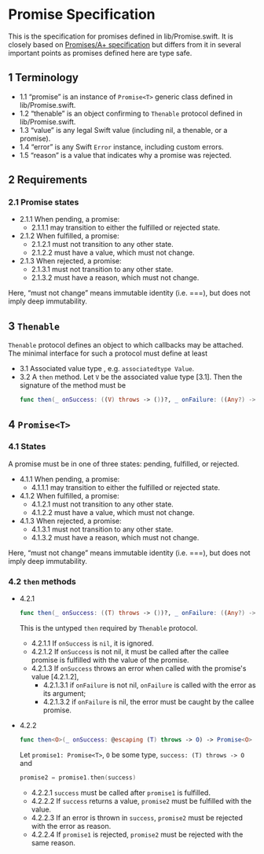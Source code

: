 #  Promise Specification

This is the specification for promises defined in lib/Promise.swift. It is closely based on [Promises/A+ specification](https://promisesaplus.com/) but differs from it in several important points as promises defined here are type safe.

## 1 Terminology

+ 1.1 “promise” is an instance of `Promise<T>` generic class defined in lib/Promise.swift.
+ 1.2 “thenable” is an object confirming to `Thenable` protocol defined in lib/Promise.swift.
+ 1.3 “value” is any legal Swift value (including nil, a thenable, or a promise).
+ 1.4 “error” is any Swift `Error` instance, including custom errors.
+ 1.5 “reason” is a value that indicates why a promise was rejected.

## 2 Requirements

### 2.1 Promise states

+ 2.1.1 When pending, a promise:
    + 2.1.1.1 may transition to either the fulfilled or rejected state.
+ 2.1.2 When fulfilled, a promise:
    + 2.1.2.1 must not transition to any other state.
    + 2.1.2.2 must have a value, which must not change.
+ 2.1.3 When rejected, a promise:
    + 2.1.3.1 must not transition to any other state.
    + 2.1.3.2 must have a reason, which must not change.
    
Here, “must not change” means immutable identity (i.e. ===), but does not imply deep immutability.

## 3 `Thenable`

`Thenable` protocol defines an object to which callbacks may be attached. The minimal interface for such a protocol must define at least

+ 3.1 Associated value type , e.g. `associatedtype Value`.
+ 3.2 A `then` method. Let `V` be the associated value type [3.1]. Then the signature of the method must be
  ```Swift
  func then(_ onSuccess: ((V) throws -> ())?, _ onFailure: ((Any?) -> ())?)
  ```

## 4 `Promise<T>`

### 4.1 States

A promise must be in one of three states: pending, fulfilled, or rejected.

+ 4.1.1 When pending, a promise:
    + 4.1.1.1 may transition to either the fulfilled or rejected state.
+ 4.1.2 When fulfilled, a promise:
    + 4.1.2.1 must not transition to any other state.
    + 4.1.2.2 must have a value, which must not change.
+ 4.1.3 When rejected, a promise:
    + 4.1.3.1 must not transition to any other state.
    + 4.1.3.2 must have a reason, which must not change.
    
Here, “must not change” means immutable identity (i.e. ===), but does not imply deep immutability.

### 4.2 `then` methods

+ 4.2.1 
    ```Swift 
    func then(_ onSuccess: ((T) throws -> ())?, _ onFailure: ((Any?) -> ())?)
    ```
    This is the untyped `then` required by `Thenable` protocol.
    + 4.2.1.1 If `onSuccess` is `nil`, it is ignored.
    + 4.2.1.2 If `onSuccess` is not nil, it must be called after the callee promise is fulfilled with the value of the promise.
    + 4.2.1.3 If `onSuccess` throws an error when called with the promise's value [4.2.1.2],
        + 4.2.1.3.1 if `onFailure` is not nil, `onFailure` is called with the error as its argument;
        + 4.2.1.3.2 if `onFailure` is nil, the error must be caught by the callee promise.
        
+ 4.2.2
    ```Swift
    func then<O>(_ onSuccess: @escaping (T) throws -> O) -> Promise<O>
    ```
    Let `promise1: Promise<T>`, `O` be some type, `success: (T) throws -> O` and 
    ```Swift
    promise2 = promise1.then(success)
    ```
    + 4.2.2.1 `success` must be called after `promise1` is fulfilled.
    + 4.2.2.2 If `success` returns a value, `promise2` must be fulfilled with the value.
    + 4.2.2.3 If an error is thrown in `success`, `promise2` must be rejected with the error as reason.
    + 4.2.2.4 If `promise1` is rejected, `promise2` must be rejected with the same reason.
    
